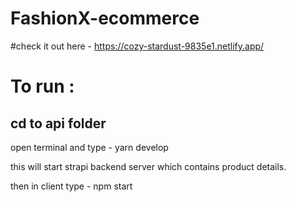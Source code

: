# FashionX-ecommerce

#check it out here - https://cozy-stardust-9835e1.netlify.app/

# To run : 

## cd to api folder 

open terminal and type - yarn develop 

this will start strapi backend server which contains product details.

then in client type - npm start 
